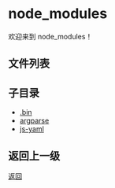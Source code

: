 # node_modules

欢迎来到 node_modules！

## 文件列表



## 子目录

- [.bin](node_modules/.bin/README)
- [argparse](node_modules/argparse/README)
- [js-yaml](node_modules/js-yaml/README)

## 返回上一级

[返回](../README.md)
